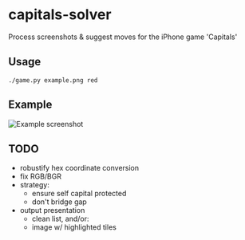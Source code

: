# capitals-solver
Process screenshots &amp; suggest moves for the iPhone game 'Capitals'

## Usage

    ./game.py example.png red

## Example

![Example screenshot](http://iank.github.io/capitals-solver/example.png)

## TODO

- robustify hex coordinate conversion
- fix RGB/BGR
- strategy:
  - ensure self capital protected
  - don't bridge gap
- output presentation
  - clean list, and/or:
  - image w/ highlighted tiles

